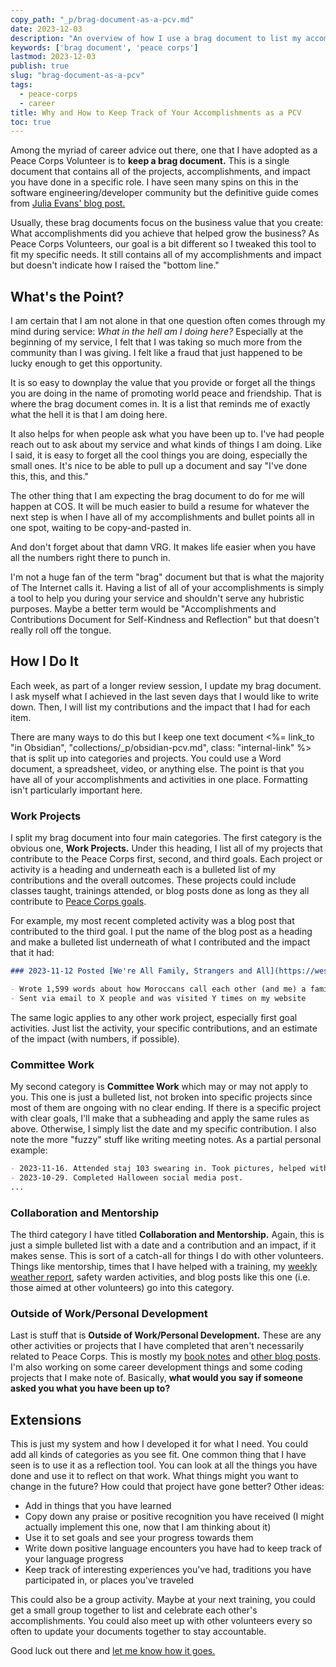 ```yaml
---
copy_path: "_p/brag-document-as-a-pcv.md"
date: 2023-12-03
description: "An overview of how I use a brag document to list my accomplishments as a Peace Corps Volunteer."
keywords: ['brag document', 'peace corps']
lastmod: 2023-12-03
publish: true
slug: "brag-document-as-a-pcv"
tags:
  - peace-corps
  - career
title: Why and How to Keep Track of Your Accomplishments as a PCV
toc: true
---
```


Among the myriad of career advice out there, one that I have adopted as a Peace Corps Volunteer is to **keep a brag document.** This is a single document that contains all of the projects, accomplishments, and impact you have done in a specific role. I have seen many spins on this in the software engineering/developer community but the definitive guide comes from [Julia Evans' blog post.](https://jvns.ca/blog/brag-documents/)

Usually, these brag documents focus on the business value that you create: What accomplishments did you achieve that helped grow the business? As Peace Corps Volunteers, our goal is a bit different so I tweaked this tool to fit my specific needs. It still contains all of my accomplishments and impact but doesn't indicate how I raised the "bottom line."

## What's the Point?

I am certain that I am not alone in that one question often comes through my mind during service: *What in the hell am I doing here?* Especially at the beginning of my service, I felt that I was taking so much more from the community than I was giving. I felt like a fraud that just happened to be lucky enough to get this opportunity.

It is so easy to downplay the value that you provide or forget all the things you are doing in the name of promoting world peace and friendship. That is where the brag document comes in. It is a list that reminds me of exactly what the hell it is that I am doing here.

It also helps for when people ask what you have been up to. I've had people reach out to ask about my service and what kinds of things I am doing. Like I said, it is easy to forget all the cool things you are doing, especially the small ones. It's nice to be able to pull up a document and say "I've done this, this, and this."

The other thing that I am expecting the brag document to do for me will happen at COS. It will be much easier to build a resume for whatever the next step is when I have all of my accomplishments and bullet points all in one spot, waiting to be copy-and-pasted in.

And don't forget about that damn VRG. It makes life easier when you have all the numbers right there to punch in.

I'm not a huge fan of the term "brag" document but that is what the majority of The Internet calls it. Having a list of all of your accomplishments is simply a tool to help you during your service and shouldn't serve any hubristic purposes. Maybe a better term would be "Accomplishments and Contributions Document for Self-Kindness and Reflection" but that doesn't really roll off the tongue.

## How I Do It

Each week, as part of a longer review session, I update my brag document. I ask myself what I achieved in the last seven days that I would like to write down. Then, I will list my contributions and the impact that I had for each item.

There are many ways to do this but I keep one text document <%= link_to "in Obsidian", "collections/_p/obsidian-pcv.md", class: "internal-link" %> that is split up into categories and projects. You could use a Word document, a spreadsheet, video, or anything else. The point is that you have all of your accomplishments and activities in one place. Formatting isn't particularly important here.

### Work Projects

I split my brag document into four main categories. The first category is the obvious one, **Work Projects.** Under this heading, I list all of my projects that contribute to the Peace Corps first, second, and third goals. Each project or activity is a heading and underneath each is a bulleted list of my contributions and the overall outcomes. These projects could include classes taught, trainings attended, or blog posts done as long as they all contribute to [Peace Corps goals](https://www.peacecorps.gov/about/).

For example, my most recent completed activity was a blog post that contributed to the third goal. I put the name of the blog post as a heading and make a bulleted list underneath of what I contributed and the impact that it had:

```markdown
### 2023-11-12 Posted [We're All Family, Strangers and All](https://westleywinks.com/peace-corps/we-are-all-family/) blog post

- Wrote 1,599 words about how Moroccans call each other (and me) a family title 
- Sent via email to X people and was visited Y times on my website
```

The same logic applies to any other work project, especially first goal activities. Just list the activity, your specific contributions, and an estimate of the impact (with numbers, if possible).

### Committee Work

My second category is **Committee Work** which may or may not apply to you. This one is just a bulleted list, not broken into specific projects since most of them are ongoing with no clear ending. If there is a specific project with clear goals, I'll make that a subheading and apply the same rules as above. Otherwise, I simply list the date and my specific contribution. I also note the more "fuzzy" stuff like writing meeting notes. As a partial personal example:

```markdown
- 2023-11-16. Attended staj 103 swearing in. Took pictures, helped with interviews, and took videos of the event.
- 2023-10-29. Completed Halloween social media post.
...
```

### Collaboration and Mentorship

The third category I have titled **Collaboration and Mentorship.** Again, this is just a simple bulleted list with a date and a contribution and an impact, if it makes sense. This is sort of a catch-all for things I do with other volunteers. Things like mentorship, times that I have helped with a training, my [weekly weather report](https://github.com/Westley-Winks/weather-reports), safety warden activities, and blog posts like this one (i.e. those aimed at other volunteers) go into this category.

### Outside of Work/Personal Development

Last is stuff that is **Outside of Work/Personal Development.** These are any other activities or projects that I have completed that aren't necessarily related to Peace Corps. This is mostly my [book notes](https://wwinks.com/books/) and [other blog posts](https://wwinks.com/writing/). I'm also working on some career development things and some coding projects that I make note of. Basically, **what would you say if someone asked you what you have been up to?**

## Extensions

This is just my system and how I developed it for what I need. You could add all kinds of categories as you see fit. One common thing that I have seen is to use it as a reflection tool. You can look at all the things you have done and use it to reflect on that work. What things might you want to change in the future? How could that project have gone better? Other ideas:

- Add in things that you have learned
- Copy down any praise or positive recognition you have received (I might actually implement this one, now that I am thinking about it)
- Use it to set goals and see your progress towards them
- Write down positive language encounters you have had to keep track of your language progress
- Keep track of interesting experiences you've had, traditions you have participated in, or places you've traveled

This could also be a group activity. Maybe at your next training, you could get a small group together to list and celebrate each other's accomplishments. You could also meet up with other volunteers every so often to update your documents together to stay accountable.

Good luck out there and [let me know how it goes.](https://wwinks.com/#contact)
